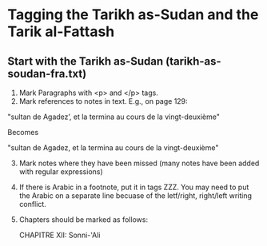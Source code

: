 # Tagging the Tarikh as-Sudan and the Tarik al-Fattash

## Start with the Tarikh as-Sudan (tarikh-as-soudan-fra.txt)

1. Mark Paragraphs with \<p\> and \</p> tags.
2. Mark references to notes in text. E.g., on page 129:

"sultan de Agadez’, et la termina au cours de la vingt-deuxième"

Becomes

"sultan de Agadez<ref target="1"/>, et la termina au cours de la vingt-deuxième"


3. Mark notes where they have been missed (many notes have been added with regular expressions)


4. If there is Arabic in a footnote, put it in tags <foreign>ZZZ</foreign>. You may need to put the Arabic on a separate line becuase of the letf/right, right/left writing conflict.

5. Chapters should be marked as follows:

    </p>
    </div>

    <div type="chapter" n="12"><head>CHAPITRE XII: Sonni-'Ali</head>

    <p>